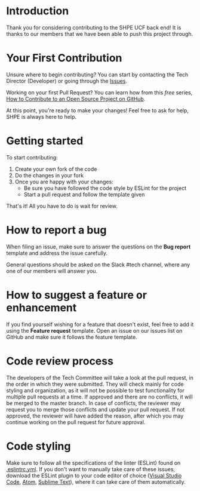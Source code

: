 # Introduction
Thank you for considering contributing to the SHPE UCF back end! It is thanks to our members that we have been able to push this project through.

# Your First Contribution
Unsure where to begin contributing? You can start by contacting the Tech Director (Developer) or going through the [Issues](https://github.com/SHPEUCF/shpeucfbackend/issues).

Working on your first Pull Request? You can learn how from this *free* series, [How to Contribute to an Open Source Project on GitHub](https://egghead.io/series/how-to-contribute-to-an-open-source-project-on-github).

At this point, you're ready to make your changes! Feel free to ask for help, SHPE is always here to help.

# Getting started
To start contributing:
1. Create your own fork of the code
2. Do the changes in your fork
3. Once you are happy with your changes:
	* Be sure you have followed the code style by ESLint for the project
	* Start a pull request and follow the template given

That's it! All you have to do is wait for review.

# How to report a bug
When filing an issue, make sure to answer the questions on the **Bug report** template and address the issue carefully.

General questions should be asked on the Slack #tech channel, where any one of our members will answer you.

# How to suggest a feature or enhancement
If you find yourself wishing for a feature that doesn't exist, feel free to add it using the **Feature request** template. Open an issue on our issues list on GitHub and make sure it follows the feature template.

# Code review process
The developers of the Tech Committee will take a look at the pull request, in the order in which they were submitted. They will check mainly for code styling and organization, as it will not be possible to test functionality for multiple pull requests at a time. If approved and there are no conflicts, it will be merged to the master branch. In case of conflicts, the reviewer may request you to merge those conflicts and update your pull request. If not approved, the reviewer will have added the reason, after which you may continue working on the pull request for future approval.

# Code styling
Make sure to follow all the specifications of the linter (ESLint) found on [.eslintrc.yml](../functions/.eslintrc.yml). If you don't want to manually take care of these issues, download the ESLint plugin to your code editor of choice ([Visual Studio Code](https://marketplace.visualstudio.com/items?itemName=dbaeumer.vscode-eslint), [Atom](https://atom.io/packages/linter-eslint), [Sublime Text](https://packagecontrol.io/packages/ESLint)), where it can take care of them automatically.